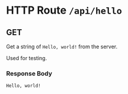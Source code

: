 # HTTP Route `/api/hello`

## GET

Get a string of `Hello, world!` from the server.

Used for testing.

### Response Body

`Hello, world!`
